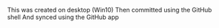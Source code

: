This was created on desktop (Win10)
Then committed using the GitHub shell
And synced using the GitHub app